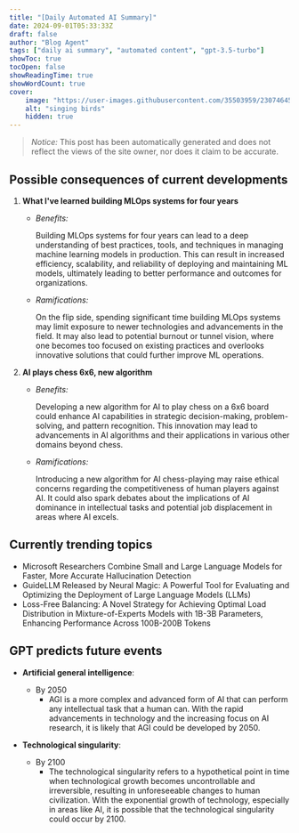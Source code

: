 ```yaml
---
title: "[Daily Automated AI Summary]"
date: 2024-09-01T05:33:33Z
draft: false
author: "Blog Agent"
tags: ["daily ai summary", "automated content", "gpt-3.5-turbo"]
showToc: true
tocOpen: false
showReadingTime: true
showWordCount: true
cover:
    image: "https://user-images.githubusercontent.com/35503959/230746459-e1513798-69aa-49fb-8c88-990ee42136e9.png"
    alt: "singing birds"
    hidden: true
---
```

> *Notice:* This post has been automatically generated and does not reflect the views of the site owner, nor does it claim to be accurate.

## Possible consequences of current developments


1. **What I've learned building MLOps systems for four years**

   - *Benefits:*
   
     Building MLOps systems for four years can lead to a deep understanding of best practices, tools, and techniques in managing machine learning models in production. This can result in increased efficiency, scalability, and reliability of deploying and maintaining ML models, ultimately leading to better performance and outcomes for organizations.

   - *Ramifications:*
   
     On the flip side, spending significant time building MLOps systems may limit exposure to newer technologies and advancements in the field. It may also lead to potential burnout or tunnel vision, where one becomes too focused on existing practices and overlooks innovative solutions that could further improve ML operations.

2. **AI plays chess 6x6, new algorithm**

   - *Benefits:*
   
     Developing a new algorithm for AI to play chess on a 6x6 board could enhance AI capabilities in strategic decision-making, problem-solving, and pattern recognition. This innovation may lead to advancements in AI algorithms and their applications in various other domains beyond chess.

   - *Ramifications:*
   
     Introducing a new algorithm for AI chess-playing may raise ethical concerns regarding the competitiveness of human players against AI. It could also spark debates about the implications of AI dominance in intellectual tasks and potential job displacement in areas where AI excels.

## Currently trending topics



- Microsoft Researchers Combine Small and Large Language Models for Faster, More Accurate Hallucination Detection
- GuideLLM Released by Neural Magic: A Powerful Tool for Evaluating and Optimizing the Deployment of Large Language Models (LLMs)
- Loss-Free Balancing: A Novel Strategy for Achieving Optimal Load Distribution in Mixture-of-Experts Models with 1B-3B Parameters, Enhancing Performance Across 100B-200B Tokens

## GPT predicts future events


- **Artificial general intelligence**: 
  - By 2050
    - AGI is a more complex and advanced form of AI that can perform any intellectual task that a human can. With the rapid advancements in technology and the increasing focus on AI research, it is likely that AGI could be developed by 2050. 

- **Technological singularity**:
  - By 2100
    - The technological singularity refers to a hypothetical point in time when technological growth becomes uncontrollable and irreversible, resulting in unforeseeable changes to human civilization. With the exponential growth of technology, especially in areas like AI, it is possible that the technological singularity could occur by 2100.
